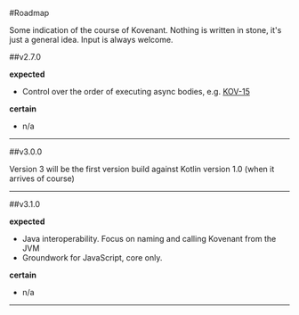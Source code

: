 #Roadmap

Some indication of the course of Kovenant. Nothing is written in stone, it's just a general idea.
Input is always welcome.

##v2.7.0

**expected**

* Control over the order of executing async bodies, e.g. [KOV-15](http://issues.komponents.nl/youtrack/issue/KOV-15)

**certain**

* n/a

---

##v3.0.0

Version 3 will be the first version build against Kotlin version 1.0 (when it arrives of course)

---

##v3.1.0

**expected**

* Java interoperability. Focus on naming and calling Kovenant from the JVM
* Groundwork for JavaScript, core only.

**certain**

* n/a

---